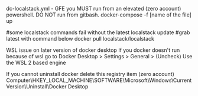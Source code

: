 dc-localstack.yml - GFE you MUST run from an elevated (zero account) powershell.  DO NOT run from gitbash.
docker-compose -f [name of the file] up

#some localstack commands fail without the latest localstack update
#grab latest with command below
docker pull localstack/localstack

WSL issue on later version of docker desktop
If you docker doesn't run because of wsl go to Docker Desktop > Settings > General > (Uncheck) Use the WSL 2 based engine

If you cannot uninstall docker delete this registry item (zero account)
Computer\HKEY_LOCAL_MACHINE\SOFTWARE\Microsoft\Windows\CurrentVersion\Uninstall\Docker Desktop
